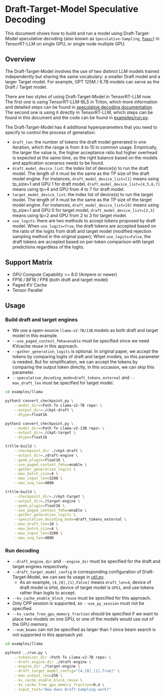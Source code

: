 # Draft-Target-Model Speculative Decoding

This document shows how to build and run a model using Draft-Target-Model speculative decoding (also known as `Speculative-Sampling`, [`Paper`](https://arxiv.org/abs/2302.01318)) in TensorRT-LLM on single GPU, or single node multiple GPU.

## Overview

The Draft-Target-Model involves the use of two distinct LLM models trained independently but sharing the same vocabulary: a smaller Draft model and a larger Target model. For example, GPT 125M / 6.7B models can serve as the Draft / Target model.

There are two styles of using Draft-Target-Model in TensorRT-LLM now. The first one is using TensorRT-LLM-BLS in Triton, which more information and detailed steps can be found in [speculative decoding documentation](../../docs/source/speculative_decoding.md). The second one is using it directly in TensorRT-LLM, which steps can be found in this document and the code can be found in [examples/run.py](../run.py).

The Draft-Target-Model has 4 additional hyperparameters that you need to specify to control the process of generation:
- `draft_len`: the number of tokens the draft model generated in one iteration, which the range is from 4 to 10 in common usage. Empirically, the larger the value is, the higher acceptance ratio but higher overhead is expected at the same time, so the right balance based on the models and application scenarios needs to be found.
- `draft_model_device_list`: the index list of device(s) to run the draft model. The length of it must be the same as the TP size of the draft model engine. For instances, `draft_model_device_list=[1]` means using tp_size=1 and GPU 1 for draft model, `draft_model_device_list=[4,5,6,7]` means using tp=4 and GPU from 4 to 7 for draft model.
- `target_model_device_list`: the index list of device(s) to run the target model. The length of it must be the same as the TP size of the target model engine. For instances, `draft_model_device_list=[0]` means using tp_size=1 and GPU 0 for target model, `draft_model_device_list=[2,3]` means using tp=2 and GPU from 2 to 3 for target model.
- `use_logits`: there are two methods to accept tokens proposed by draft model. When `use_logits=True`, the draft tokens are accepted based on the ratio of the logits from draft and target model (modified rejection sampling method in the original paper); When `use_logits=False`, the draft tokens are accepted based on per-token comparison with target predictions regardless of the logits.

## Support Matrix
  * GPU Compute Capability >= 8.0 (Ampere or newer)
  * FP16 / BF16 / FP8 (both draft and target model)
  * Paged KV Cache
  * Tensor Parallel

## Usage

### Build draft and target engines

+ We use a open-source `llama-v2-7B/13B` models as both draft and target model in this example.
+ `--use_paged_context_fmha=enable` must be specified since we need KVcache reuse in this approach.
+ `--gather_generation_logits` is optional. In original paper, we accept the tokens by comparing logits of draft and target models, so this parameter is needed. But for simplification, we can accept the tokens by comparing the output token directly, in this occasion, we can skip this parameter.
+ `--speculative_decoding_mode=draft_tokens_external` and `--max_draft_len` must be specified for target model.

```bash
cd examples/llama

python3 convert_checkpoint.py \
    --model_dir=<Path To Llama-v2-7B repo> \
    --output_dir=./ckpt-draft \
    --dtype=float16

python3 convert_checkpoint.py \
    --model_dir=<Path To Llama-v2-13B repo> \
    --output_dir=./ckpt-target \
    --dtype=float16

trtllm-build \
    --checkpoint_dir ./ckpt-draft \
    --output_dir=./draft-engine \
    --gemm_plugin=float16 \
    --use_paged_context_fmha=enable \
    --gather_generation_logits \
    --max_batch_size=4 \
    --max_input_len=3200 \
    --max_seq_len=4800

trtllm-build \
    --checkpoint_dir=./ckpt-target \
    --output_dir=./target-engine \
    --gemm_plugin=float16 \
    --use_paged_context_fmha=enable \
    --gather_generation_logits \
    --speculative_decoding_mode=draft_tokens_external \
    --max_draft_len=10 \
    --max_batch_size=4 \
    --max_input_len=3200 \
    --max_seq_len=4800
```

### Run decoding

+ `--draft_engine_dir` and `--engine_dir` must be specified for the draft and target engines respectively.
+ `--draft_target_model_config` is corresponding configuration of Draft-Target-Model, we can see its usage in [util.py](../util.py).
  + As an example, `[4,[0],[1],False]` means `draft_len=4`, device of draft model is `GPU0`, device of target model is `GPU1`, and use tokens rather than logits to accept.
+ `--kv_cache_enable_block_reuse` must be specified for this approach.
+ Only CPP session is supported, so `--use_py_session` must not be specified.
+ `--kv_cache_free_gpu_memory_fraction` should be specified if we want to place two models on one GPU, or one of the models would use out of the GPU memory.
+ `--num_beams` can not be specified as larger than 1 since beam search is not supported in this approach yet.

```bash
cd examples/llama

python3 ../run.py \
    --tokenizer_dir <Path To Llama-v2-7B repo> \
    --draft_engine_dir ./draft-engine \
    --engine_dir ./target-engine \
    --draft_target_model_config="[4,[0],[1],True]" \
    --max_output_len=256 \
    --kv_cache_enable_block_reuse \
    --kv_cache_free_gpu_memory_fraction=0.4 \
    --input_text="How does Draft-Sampling work?"
```
